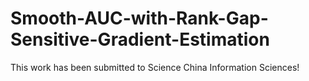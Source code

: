 # Smooth-AUC-with-Rank-Gap-Sensitive-Gradient-Estimation

This work has been submitted to Science China Information Sciences!
